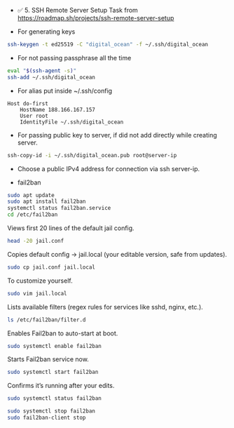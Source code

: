 - ✅ 5. SSH Remote Server Setup Task from https://roadmap.sh/projects/ssh-remote-server-setup

- For generating keys
```bash
ssh-keygen -t ed25519 -C "digital_ocean" -f ~/.ssh/digital_ocean
````

* For not passing passphrase all the time

```bash
eval "$(ssh-agent -s)"
ssh-add ~/.ssh/digital_ocean
```

* For alias put inside \~/.ssh/config

```ssh-config
Host do-first
    HostName 188.166.167.157
    User root
    IdentityFile ~/.ssh/digital_ocean
```

* For passing public key to server, if did not add directly while creating server.

```bash
ssh-copy-id -i ~/.ssh/digital_ocean.pub root@server-ip
```

* Choose a public IPv4 address for connection via ssh server-ip.

* fail2ban

```bash
sudo apt update
sudo apt install fail2ban
systemctl status fail2ban.service
cd /etc/fail2ban
```

Views first 20 lines of the default jail config.

```bash
head -20 jail.conf
```

Copies default config → jail.local (your editable version, safe from updates).

```bash
sudo cp jail.conf jail.local
```

To customize yourself.

```bash
sudo vim jail.local
```

Lists available filters (regex rules for services like sshd, nginx, etc.).

```bash
ls /etc/fail2ban/filter.d
```

Enables Fail2ban to auto-start at boot.

```bash
sudo systemctl enable fail2ban
```

Starts Fail2ban service now.

```bash
sudo systemctl start fail2ban
```

Confirms it’s running after your edits.

```bash
sudo systemctl status fail2ban
```

```bash
sudo systemctl stop fail2ban
sudo fail2ban-client stop
```
